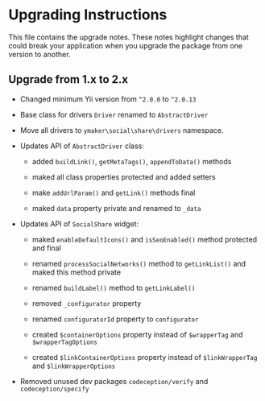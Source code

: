 Upgrading Instructions
======================

This file contains the upgrade notes. These notes highlight changes that could break your
application when you upgrade the package from one version to another.

Upgrade from 1.x to 2.x
-----------------------

* Changed minimum Yii version from `^2.0.0` to `^2.0.13`

* Base class for drivers `Driver` renamed to `AbstractDriver`

* Move all drivers to `ymaker\social\share\drivers` namespace.

* Updates API of `AbstractDriver` class:

    - added `buildLink()`, `getMetaTags()`, `appendToData()` methods
    
    - maked all class properties protected and added setters
    
    - make `addUrlParam()` and `getLink()` methods final
    
    - maked `data` property private and renamed to `_data`

* Updates API of `SocialShare` widget:

    - maked `enableDefaultIcons()` and `isSeoEnabled()` method protected and final
    
    - renamed `processSocialNetworks()` method to `getLinkList()` and maked this method private
    
    - renamed `buildLabel()` method to `getLinkLabel()`
    
    - removed `_configurator` property
    
    - renamed `configuratorId` property to `configurator`
    
    - created `$containerOptions` property instead of `$wrapperTag` and `$wrapperTagOptions`
    
    - created `$linkContainerOptions` property instead of `$linkWrapperTag` and `$linkWrapperOptions`
    
* Removed unused dev packages `codeception/verify` and `codeception/specify`
